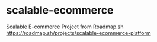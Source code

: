 # scalable-ecommerce
Scalable E-commerce Project from Roadmap.sh
https://roadmap.sh/projects/scalable-ecommerce-platform
